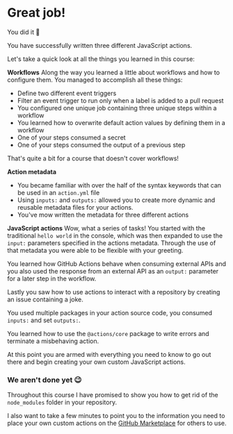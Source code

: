 # Great job!

You did it 🎉

You have successfully written three different JavaScript actions.

Let's take a quick look at all the things you learned in this course:

**Workflows**
Along the way you learned a little about workflows and how to configure them. You managed to accomplish all these things:

- Define two different event triggers
- Filter an event trigger to run only when a label is added to a pull request
- You configured one unique job containing three unique steps within a workflow
- You learned how to overwrite default action values by defining them in a workflow
- One of your steps consumed a secret
- One of your steps consumed the output of a previous step

That's quite a bit for a course that doesn't cover workflows!

**Action metadata**

- You became familiar with over the half of the syntax keywords that can be used in an `action.yml` file
- Using `inputs:` and `outputs:` allowed you to create more dynamic and reusable metadata files for your actions.
- You've mow written the metadata for three different actions

**JavaScript actions**
Wow, what a series of tasks! You started with the traditional `hello world` in the console, which was then expanded to use the `input:` parameters specified in the actions metadata. Through the use of that metadata you were able to be flexible with your greeting.

You learned how GitHub Actions behave when consuming external APIs and you also used the response from an external API as an `output:` parameter for a later step in the workflow.

Lastly you saw how to use actions to interact with a repository by creating an issue containing a joke.

You used multiple packages in your action source code, you consumed `inputs:` and set `outputs:`.

You learned how to use the `@actions/core` package to write errors and terminate a misbehaving action.

At this point you are armed with everything you need to know to go out there and begin creating your own custom JavaScript actions.

### We aren't done yet 😉

Throughout this course I have promised to show you how to get rid of the `node_modules` folder in your repository.

I also want to take a few minutes to point you to the information you need to place your own custom actions on the [GitHub Marketplace](https://github.com/marketplace?type=actions) for others to use.
